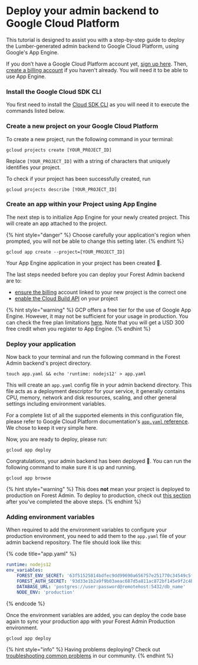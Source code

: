# Deploy your admin backend to Google Cloud Platform

This tutorial is designed to assist you with a step-by-step guide to deploy the Lumber-generated admin backend to Google Cloud Platform, using Google's App Engine.&#x20;

If you don’t have a Google Cloud Platform account yet, [sign up here](https://cloud.google.com/free). Then, [create a billing account](https://cloud.google.com/billing/docs/how-to/manage-billing-account#create\_a\_new\_billing\_account) if you haven't already. You will need it to be able to use App Engine.

### **Install the Google Cloud SDK CLI**

You first need to install the [Cloud SDK CLI](https://cloud.google.com/sdk/docs/downloads-interactive) as you will need it to execute the commands listed below.

### Create a new project on your Google Cloud Platform

To create a new project, run the following command in your terminal:

```
gcloud projects create [YOUR_PROJECT_ID]
```

Replace `[YOUR_PROJECT_ID]` with a string of characters that uniquely identifies your project.

To check if your project has been successfully created, run

```
gcloud projects describe [YOUR_PROJECT_ID]
```

### Create an app within your Project using App Engine

The next step is to initialize App Engine for your newly created project. This will create an app attached to the project.

{% hint style="danger" %}
Choose carefully your application's region when prompted, you will not be able to change this setting later.
{% endhint %}

```
gcloud app create --project=[YOUR_PROJECT_ID]
```

Your App Engine application in your project has been created 🎊.&#x20;

The last steps needed before you can deploy your Forest Admin backend are to:

* [ensure the billing](https://cloud.google.com/apis/docs/getting-started#enabling\_billing) account linked to your new project is the correct one
* [enable the Cloud Build API](https://cloud.google.com/apis/docs/getting-started#enabling\_apis) on your project

{% hint style="warning" %}
GCP offers a free tier for the use of Google App Engine. However, it may not be sufficient for your usage in production. You can check the free plan limitations [here](https://cloud.google.com/free/). Note that you will get a USD 300 free credit when you register to App Engine.
{% endhint %}

### Deploy your application

Now back to your terminal and run the following command in the Forest Admin backend's project directory.

```
touch app.yaml && echo 'runtime: nodejs12' > app.yaml
```

This will create an `app.yaml` config file in your admin backend directory. This file acts as a deployment descriptor for your service, it generally contains CPU, memory, network and disk resources, scaling, and other general settings including environment variables.

For a complete list of all the supported elements in this configuration file, please refer to Google Cloud Platform documentation's [`app.yaml`](https://cloud.google.com/appengine/docs/flexible/nodejs/reference/app-yaml)[ reference](https://cloud.google.com/appengine/docs/flexible/nodejs/reference/app-yaml). We chose to keep it very simple here.

Now, you are ready to deploy, please run:

```
gcloud app deploy
```

Congratulations, your admin backend has been deployed 🎊. You can run the following command to make sure it is up and running.

```
gcloud app browse
```

{% hint style="warning" %}
This does **not** mean your project is deployed to production on Forest Admin. To deploy to production, check out [this section](../../reference-guide/how-it-works/environments.md#deploying-to-production) after you've completed the above steps.
{% endhint %}

### Adding environment variables

When required to add the environment variables to configure your production environment, you need to add them to the `app.yaml` file of your admin backend repository. The file should look like this:

{% code title="app.yaml" %}
```yaml
runtime: nodejs12
env_variables:
	FOREST_ENV_SECRET: '63f51525814bdfec9dd99690a656757e251770c34549c5f383d909f5cce41eb9'
	FOREST_AUTH_SECRET: '93d33e1b2a9f9b03aeac687d5a811ac872bf145e9f2c4b28'
	DATABASE_URL: 'postgres://user:password@remotehost:5432/db_name'
	NODE_ENV: 'production'
```
{% endcode %}

Once the environment variables are added, you can deploy the code base again to sync your production app with your Forest Admin Production environment.

```
gcloud app deploy
```

{% hint style="info" %}
Having problems deploying? Check out [troubleshooting common problems](https://community.forestadmin.com/t/deploying-on-google-cloud-platform-forestadmin-schema-json-file-does-not-exist/4406) in our community.
{% endhint %}
